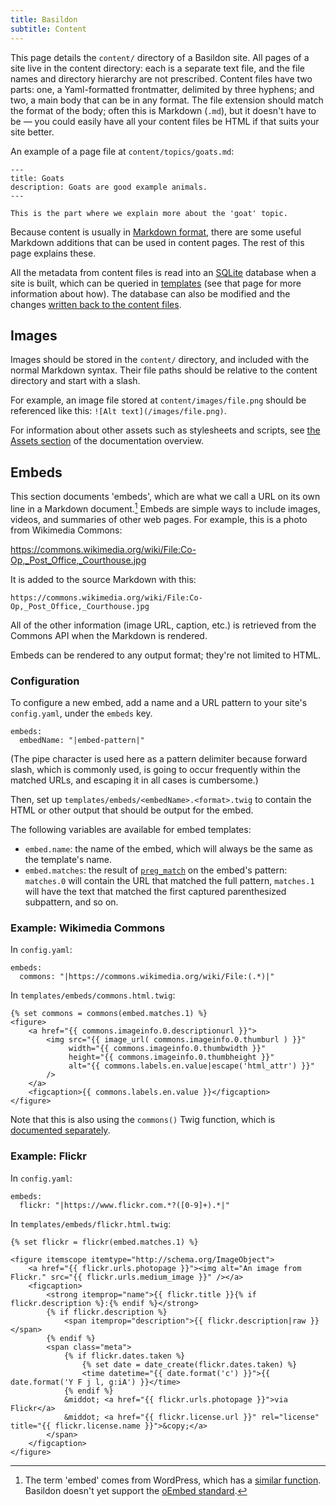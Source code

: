 ```yaml
---
title: Basildon
subtitle: Content
---
```


This page details the `content/` directory of a Basildon site.
All pages of a site live in the content directory:
each is a separate text file, and the file names and directory hierarchy are not prescribed.
Content files have two parts: one, a Yaml-formatted frontmatter, delimited by three hyphens; and two, a main body that can be in any format.
The file extension should match the format of the body; often this is Markdown (`.md`), but it doesn't have to be
— you could easily have all your content files be HTML if that suits your site better.

An example of a page file at `content/topics/goats.md`:

    ---
    title: Goats
    description: Goats are good example animals.
    ---
    
    This is the part where we explain more about the 'goat' topic.

Because content is usually in [Markdown format](https://www.markdownguide.org/getting-started/),
there are some useful Markdown additions that can be used in content pages.
The rest of this page explains these.

All the metadata from content files is read into an [SQLite](https://www.sqlite.org) database when a site is built,
which can be queried in [templates](templates.html) (see that page for more information about how).
The database can also be modified and the changes [written back to the content files](writing.html).

## Images

Images should be stored in the `content/` directory,
and included with the normal Markdown syntax.
Their file paths should be relative to the content directory and start with a slash.

For example, an image file stored at `content/images/file.png`
should be referenced like this: `![Alt text](/images/file.png)`.

For information about other assets such as stylesheets and scripts,
see [the Assets section](index.html) of the documentation overview.

## Embeds

This section documents 'embeds', which are what we call a URL on its own line in a Markdown document.[^embed]
Embeds are simple ways to include images, videos, and summaries of other web pages.
For example, this is a photo from Wikimedia Commons:

https://commons.wikimedia.org/wiki/File:Co-Op,_Post_Office,_Courthouse.jpg

It is added to the source Markdown with this:

    https://commons.wikimedia.org/wiki/File:Co-Op,_Post_Office,_Courthouse.jpg

All of the other information (image URL, caption, etc.) is retrieved from the Commons API when the Markdown is rendered.

Embeds can be rendered to any output format; they're not limited to HTML.

[^embed]: The term 'embed' comes from WordPress,
which has a [similar function](https://wordpress.org/support/article/embeds/).
Basildon doesn't yet support the [oEmbed standard](https://oembed.com/).

### Configuration

To configure a new embed, add a name and a URL pattern to your site's `config.yaml`, under the `embeds` key.

    embeds:
      embedName: "|embed-pattern|"

(The pipe character is used here as a pattern delimiter because forward slash, which is commonly used,
is going to occur frequently within the matched URLs, and escaping it in all cases is cumbersome.)

Then, set up `templates/embeds/<embedName>.<format>.twig` to contain the HTML or other output that should be output for the embed. 

The following variables are available for embed templates:

* `embed.name`: the name of the embed, which will always be the same as the template's name.
* `embed.matches`: the result of [`preg_match`](https://www.php.net/manual/en/function.preg-match.php) on the embed's pattern:
  `matches.0` will contain the URL that matched the full pattern,
  `matches.1` will have the text that matched the first captured parenthesized subpattern, and so on.

### Example: Wikimedia Commons

In `config.yaml`:

    embeds:
      commons: "|https://commons.wikimedia.org/wiki/File:(.*)|"

In `templates/embeds/commons.html.twig`:

    {% set commons = commons(embed.matches.1) %}
    <figure>
        <a href="{{ commons.imageinfo.0.descriptionurl }}">
            <img src="{{ image_url( commons.imageinfo.0.thumburl ) }}"
                 width="{{ commons.imageinfo.0.thumbwidth }}"
                 height="{{ commons.imageinfo.0.thumbheight }}"
                 alt="{{ commons.labels.en.value|escape('html_attr') }}"
            />
        </a>
        <figcaption>{{ commons.labels.en.value }}</figcaption>
    </figure>

Note that this is also using the `commons()` Twig function, which is [documented separately](./templates.html).

### Example: Flickr

In `config.yaml`:

    embeds:
      flickr: "|https://www.flickr.com.*?([0-9]+).*|"

In `templates/embeds/flickr.html.twig`:

    {% set flickr = flickr(embed.matches.1) %}
    
    <figure itemscope itemtype="http://schema.org/ImageObject">
        <a href="{{ flickr.urls.photopage }}"><img alt="An image from Flickr." src="{{ flickr.urls.medium_image }}" /></a>
        <figcaption>
            <strong itemprop="name">{{ flickr.title }}{% if flickr.description %}:{% endif %}</strong>
            {% if flickr.description %}
                <span itemprop="description">{{ flickr.description|raw }}</span>
            {% endif %}
            <span class="meta">
                {% if flickr.dates.taken %}
                    {% set date = date_create(flickr.dates.taken) %}
                    <time datetime="{{ date.format('c') }}">{{ date.format('Y F j l, g:iA') }}</time>
                {% endif %}
                &middot; <a href="{{ flickr.urls.photopage }}">via Flickr</a>
                &middot; <a href="{{ flickr.license.url }}" rel="license" title="{{ flickr.license.name }}">&copy;</a>
            </span>
        </figcaption>
    </figure>


